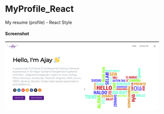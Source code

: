 # MyProfile_React
My resume (profile) - React Style

<h4> Screenshot </h4>

![MyProfile](https://github.com/ajkr195/MyProfile_React/blob/main/myprofile.png)
